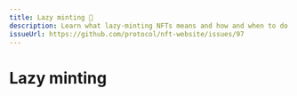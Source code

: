 ```yaml
---
title: Lazy minting 🚧
description: Learn what lazy-minting NFTs means and how and when to do it.
issueUrl: https://github.com/protocol/nft-website/issues/97
---
```

 # Lazy minting

<ContentStatus />
